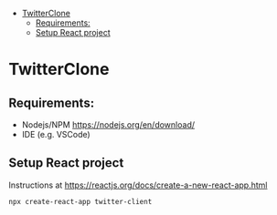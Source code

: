 
- [TwitterClone](#twitterclone)
  - [Requirements:](#requirements)
  - [Setup React project](#setup-react-project)

# TwitterClone

## Requirements:

- Nodejs/NPM https://nodejs.org/en/download/
- IDE (e.g. VSCode)


## Setup React project

Instructions at https://reactjs.org/docs/create-a-new-react-app.html
```sh
npx create-react-app twitter-client
```


